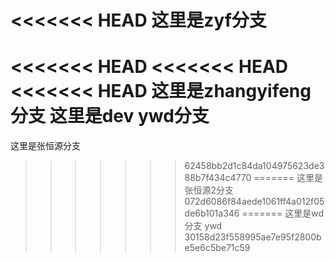 <<<<<<< HEAD
这里是zyf分支
=======
<<<<<<< HEAD
<<<<<<< HEAD
<<<<<<< HEAD
这里是zhangyifeng分支
这里是dev ywd分支
=======
这里是张恒源分支
>>>>>>> 62458bb2d1c84da104975623de388b7f434c4770
=======
这里是张恒源2分支
>>>>>>> 072d6086f84aede1061ff4a012f05de6b101a346
=======
这里是wd分支
>>>>>>> ywd
>>>>>>> 30158d23f558995ae7e95f2800be5e6c5be71c59
